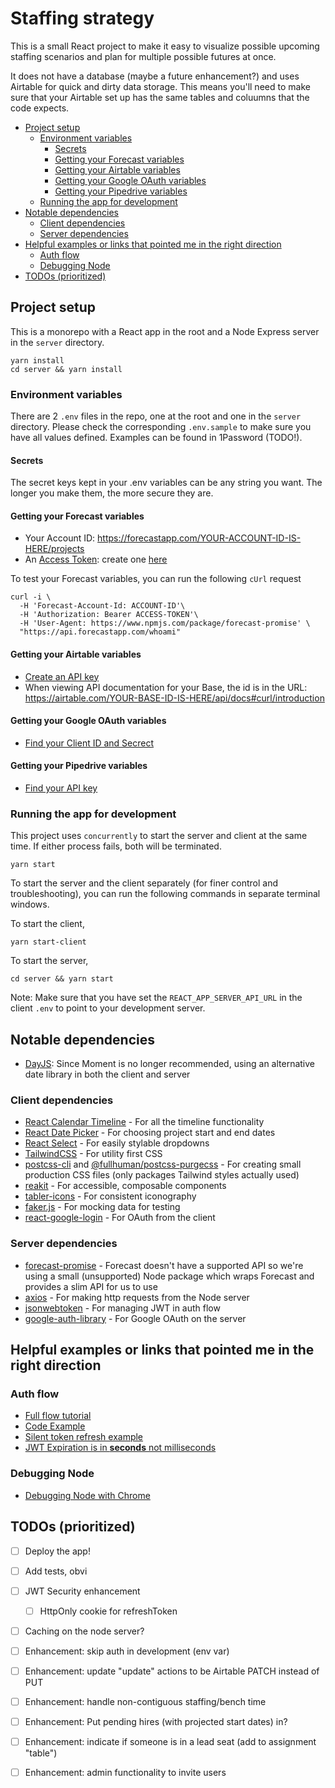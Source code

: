 
# Staffing strategy
This is a small React project to make it easy to visualize possible upcoming staffing scenarios and plan for multiple possible futures at once.

It does not have a database (maybe a future enhancement?) and uses Airtable for quick and dirty data storage. This means you'll need to make sure that your Airtable set up has the same tables and coluumns that the code expects.

- [Project setup](#project-setup)
  - [Environment variables](#environment-variables)
    - [Secrets](#secrets)
    - [Getting your Forecast variables](#getting-your-forecast-variables)
    - [Getting your Airtable variables](#getting-your-airtable-variables)
    - [Getting your Google OAuth variables](#getting-your-google-oauth-variables)
    - [Getting your Pipedrive variables](#getting-your-pipedrive-variables)
  - [Running the app for development](#running-the-app-for-development)
- [Notable dependencies](#notable-dependencies)
  - [Client dependencies](#client-dependencies)
  - [Server dependencies](#server-dependencies)
- [Helpful examples or links that pointed me in the right direction](#helpful-examples-or-links-that-pointed-me-in-the-right-direction)
  - [Auth flow](#auth-flow)
  - [Debugging Node](#debugging-node)
- [TODOs (prioritized)](#todos-prioritized)

## Project setup
This is a monorepo with a React app in the root and a Node Express server in the `server` directory.

```
yarn install
cd server && yarn install
```

### Environment variables
There are 2 `.env` files in the repo, one at the root and one in the `server` directory. Please check the corresponding `.env.sample` to make sure you have all values defined. Examples can be found in 1Password (TODO!).

#### Secrets
The secret keys kept in your .env variables can be any string you want. The longer you make them, the more secure they are.

#### Getting your Forecast variables
- Your Account ID: https://forecastapp.com/YOUR-ACCOUNT-ID-IS-HERE/projects
- An [Access Token](http://help.getharvest.com/api-v2/authentication-api/authentication/authentication/): create one [here](https://id.getharvest.com/developers)

To test your Forecast variables, you can run the following `cUrl` request
```
curl -i \
  -H 'Forecast-Account-Id: ACCOUNT-ID'\
  -H 'Authorization: Bearer ACCESS-TOKEN'\
  -H 'User-Agent: https://www.npmjs.com/package/forecast-promise' \
  "https://api.forecastapp.com/whoami"
```

#### Getting your Airtable variables
- [Create an API key](https://airtable.com/account)
- When viewing API documentation for your Base, the id is in the URL: https://airtable.com/YOUR-BASE-ID-IS-HERE/api/docs#curl/introduction

#### Getting your Google OAuth variables
- [Find your Client ID and Secrect](https://console.developers.google.com/apis/credentials/oauthclient/366318533824-3dg77no7d4r2ctb5ekslhcrl9n3hmn8n.apps.googleusercontent.com?project=tandem-staffing-strategy&supportedpurview=project)

#### Getting your Pipedrive variables
- [Find your API key](https://madeintandem.pipedrive.com/settings/api)

### Running the app for development

This project uses `concurrently` to start the server and client at the same time. If either process fails, both will be terminated.
```
yarn start
```

To start the server and the client separately (for finer control and troubleshooting), you can run the following commands in separate terminal windows.

To start the client,
```
yarn start-client
```

To start the server,
```
cd server && yarn start
```

Note: Make sure that you have set the `REACT_APP_SERVER_API_URL` in the client `.env` to point to your development server.

## Notable dependencies

- [DayJS](https://day.js.org/): Since Moment is no longer recommended, using an alternative date library in both the client and server

### Client dependencies
- [React Calendar Timeline](https://github.com/namespace-ee/react-calendar-timeline) - For all the timeline functionality
- [React Date Picker](https://github.com/Hacker0x01/react-datepicker) - For choosing project start and end dates
- [React Select]() - For easily stylable dropdowns
- [TailwindCSS]() - For utility first CSS
- [postcss-cli]() and [@fullhuman/postcss-purgecss]() - For creating small production CSS files (only packages Tailwind styles actually used)
- [reakit]() - For accessible, composable components
- [tabler-icons]() - For consistent iconography
- [faker.js](https://github.com/marak/Faker.js/) - For mocking data for testing
- [react-google-login](https://github.com/anthonyjgrove/react-google-login) - For OAuth from the client

### Server dependencies
- [forecast-promise](https://www.npmjs.com/package/forecast-promise) - Forecast doesn't have a supported API so we're using a small (unsupported) Node package which wraps Forecast and provides a slim API for us to use
- [axios]() - For making http requests from the Node server
- [jsonwebtoken](https://github.com/auth0/node-jsonwebtoken) - For managing JWT in auth flow
- [google-auth-library](https://github.com/googleapis/google-auth-library-nodejs#readme) - For Google OAuth on the server

## Helpful examples or links that pointed me in the right direction

### Auth flow
- [Full flow tutorial](https://stackabuse.com/authentication-and-authorization-with-jwts-in-express-js/)
- [Code Example](https://github.com/Shahzayb/mern-google-login)
- [Silent token refresh example](https://github.com/Sivanesh-S/react-google-authentication/blob/master/src/utils/refreshToken.js)
- [JWT Expiration is in **seconds** not milliseconds](https://stackoverflow.com/questions/39926104/what-format-is-the-exp-expiration-time-claim-in-a-jwt#:~:text=RFC%207519%20states%20that%20the,(not%20milliseconds)%20since%20Epoch%3A&text=See%20RFC%203339%20%5BRFC3339%5D%20for,general%20and%20UTC%20in%20particular.)

### Debugging Node
- [Debugging Node with Chrome](https://medium.com/the-node-js-collection/debugging-node-js-with-google-chrome-4965b5f910f4)

## TODOs (prioritized)
- [ ] Deploy the app!
- [ ] Add tests, obvi
- [ ] JWT Security enhancement
  - [ ] HttpOnly cookie for refreshToken
- [ ] Caching on the node server?
- [ ] Enhancement: skip auth in development (env var)
- [ ] Enhancement: update "update" actions to be Airtable PATCH instead of PUT 
- [ ] Enhancement: handle non-contiguous staffing/bench time
- [ ] Enhancement: Put pending hires (with projected start dates) in?
- [ ] Enhancement: indicate if someone is in a lead seat (add to assignment "table")
- [ ] Enhancement: admin functionality to invite users

